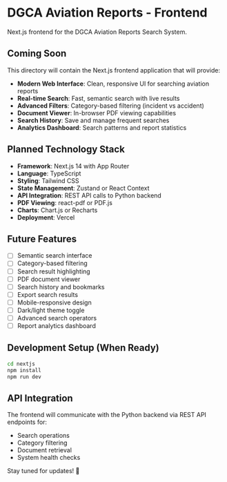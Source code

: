 # DGCA Aviation Reports - Frontend

Next.js frontend for the DGCA Aviation Reports Search System.

## Coming Soon

This directory will contain the Next.js frontend application that will provide:

- **Modern Web Interface**: Clean, responsive UI for searching aviation reports
- **Real-time Search**: Fast, semantic search with live results
- **Advanced Filters**: Category-based filtering (incident vs accident)
- **Document Viewer**: In-browser PDF viewing capabilities
- **Search History**: Save and manage frequent searches
- **Analytics Dashboard**: Search patterns and report statistics

## Planned Technology Stack

- **Framework**: Next.js 14 with App Router
- **Language**: TypeScript
- **Styling**: Tailwind CSS
- **State Management**: Zustand or React Context
- **API Integration**: REST API calls to Python backend
- **PDF Viewing**: react-pdf or PDF.js
- **Charts**: Chart.js or Recharts
- **Deployment**: Vercel

## Future Features

- [ ] Semantic search interface
- [ ] Category-based filtering
- [ ] Search result highlighting
- [ ] PDF document viewer
- [ ] Search history and bookmarks
- [ ] Export search results
- [ ] Mobile-responsive design
- [ ] Dark/light theme toggle
- [ ] Advanced search operators
- [ ] Report analytics dashboard

## Development Setup (When Ready)

```bash
cd nextjs
npm install
npm run dev
```

## API Integration

The frontend will communicate with the Python backend via REST API endpoints for:

- Search operations
- Category filtering
- Document retrieval
- System health checks

Stay tuned for updates! 🚀
